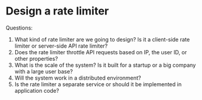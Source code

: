 # Design a rate limiter

Questions:
1. What kind of rate limiter are we going to design? Is it a client-side rate limiter or
server-side API rate limiter?
2. Does the rate limiter throttle API requests based on IP, the user ID, or other
properties?
3. What is the scale of the system? Is it built for a startup or a big company with a
large user base?
4. Will the system work in a distributed environment?
5. Is the rate limiter a separate service or should it be implemented in application
code?